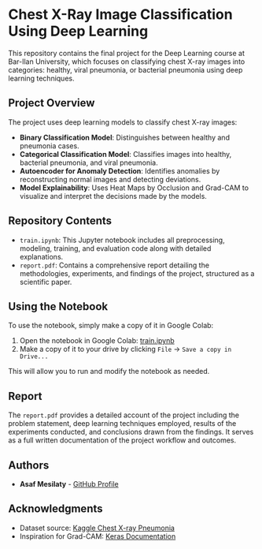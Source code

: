 # Chest X-Ray Image Classification Using Deep Learning

This repository contains the final project for the Deep Learning course at Bar-Ilan University, which focuses on classifying chest X-ray images into categories: healthy, viral pneumonia, or bacterial pneumonia using deep learning techniques.

## Project Overview

The project uses deep learning models to classify chest X-ray images:

- **Binary Classification Model**: Distinguishes between healthy and pneumonia cases.
- **Categorical Classification Model**: Classifies images into healthy, bacterial pneumonia, and viral pneumonia.
- **Autoencoder for Anomaly Detection**: Identifies anomalies by reconstructing normal images and detecting deviations.
- **Model Explainability**: Uses Heat Maps by Occlusion and Grad-CAM to visualize and interpret the decisions made by the models.

## Repository Contents

- `train.ipynb`: This Jupyter notebook includes all preprocessing, modeling, training, and evaluation code along with detailed explanations.
- `report.pdf`: Contains a comprehensive report detailing the methodologies, experiments, and findings of the project, structured as a scientific paper.

## Using the Notebook

To use the notebook, simply make a copy of it in Google Colab:

1. Open the notebook in Google Colab: [train.ipynb](https://colab.research.google.com/drive/1PnqX2i2yCM7GaSn1WeUKzlsVsk9dwD8v)
2. Make a copy of it to your drive by clicking `File` -> `Save a copy in Drive...` 

This will allow you to run and modify the notebook as needed.

## Report

The `report.pdf` provides a detailed account of the project including the problem statement, deep learning techniques employed, results of the experiments conducted, and conclusions drawn from the findings. It serves as a full written documentation of the project workflow and outcomes.

## Authors

- **Asaf Mesilaty** - [GitHub Profile](https://github.com/AsafMesi)

## Acknowledgments

- Dataset source: [Kaggle Chest X-ray Pneumonia](https://www.kaggle.com/datasets/paultimothymooney/chest-xray-pneumonia)
- Inspiration for Grad-CAM: [Keras Documentation](https://keras.io/examples/vision/grad_cam/)
